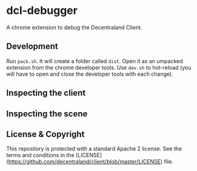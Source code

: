 # dcl-debugger

A chrome extension to debug the Decentraland Client.

## Development

Run `pack.sh`. It will create a folder called `dist`. Open it as an umpacked extension from the chrome developer tools.
Use `dev.sh` to hot-reload (you will have to open and close the developer tools with each change).

## Inspecting the client

## Inspecting the scene

## License & Copyright

This repository is protected with a standard Apache 2 license. See the terms and conditions in the [LICENSE]
(https://github.com/decentraland/client/blob/master/LICENSE) file.
